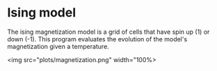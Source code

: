 # Ising model

The ising magnetization model is a grid of cells that have spin up (1) or down (-1). This program evaluates the evolution of the model's magnetization given a temperature.

<img src="plots/magnetization.png" width="100%>